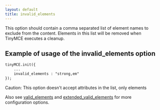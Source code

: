 ```yaml
---
layout: default
title: invalid_elements
---
```


This option should contain a comma separated list of element names to exclude from the content. Elements in this list will be removed when TinyMCE executes a cleanup.

## Example of usage of the invalid_elements option

```html
tinyMCE.init({
	...
	invalid_elements : "strong,em"
});
```

Caution: This option doesn't accept attributes in the list, only elements

Also see [valid_elements](../configuration/Configuration3x@valid_elements) and [extended_valid_elements](../configuration/Configuration3x@extended_valid_elements) for more configuration options.